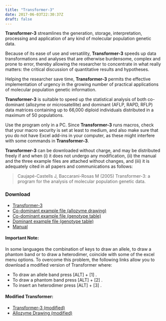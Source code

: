 ```yaml
---
title: "Transformer-3"
date: 2017-06-03T22:30:37Z
draft: false
---
```

**Transformer-3** streamlines the generation, storage, interpretation, processing and application of any kind of molecular population genetic data.

Because of its ease of use and versatility, **Transformer-3** speeds up data transformations and analyses that are otherwise burdensome, complex and prone to error, thereby allowing the researcher to concentrate in what really matters: the critical discussion of quantitative results and hypotheses.

Helping the researcher save time, **Transformer-3** permits the effective implementation of urgency in the growing number of practical applications of molecular population genetic information.

**Transformer-3** is suitable to speed up the statistical analysis of both co-dominant (allozyme or microsatellite) and dominant (AFLP, RAPD, RFLP) data matrices containing up to 66,000 diploid individuals distributed in a maximum of 50 populations.

Use the program only in a PC. Since **Transformer-3** runs macros, check that your macro security is set at least to medium, and also make sure that you do not have Excel add-ins in your computer, as these might interfere with some commands in **Transformer-3**.

**Transformer-3** can be downloaded without charge, and may be distributed freely if and when (i) it does not undergo any modification, (ii) the manual and the three example files are attached without changes, and (iii) it is adequately cited in all papers and communications as follows:

> Caujapé-Castells J, Baccarani-Rosas M (2005) Transformer-3: a program for the analysis of molecular population genetic data.


### Download
- [Transformer-3](https://mbaccarani.github.io/Transformer-3/files/Transformer34.zip)
- [Co-dominant example file (allozyme drawing)](https://mbaccarani.github.io/Transformer-3/files/Transformer3b4.zip)
- [Co-dominant example file (genotype table)](https://mbaccarani.github.io/Transformer-3/files/t3_example_codominant_data.zip)
- [Dominant example file (genotype table)](https://mbaccarani.github.io/Transformer-3/files/t3_example_dominant_data.zip)
- [Manual](https://mbaccarani.github.io/Transformer-3/files/transformer3_manual.pdf)


#### Important Note:

In some languages the combination of keys to draw an allele, to draw a phantom band or to draw a heterodimer, coincide with some of the excel menu options. To overcome this problem, the following links allow you to download a modified version of Transformer where:

- To draw an allele band press    [ALT] + [1] .
- To draw a phantom band press    [ALT] + [2] .
- To insert an heterodimer press  [ALT] + [3] .


#### Modified Transformer:
- [Transformer-3 (modified)](https://mbaccarani.github.io/Transformer-3/files/Transformer34s.zip)
- [Allozyme Drawing (modified)](https://mbaccarani.github.io/Transformer-3/files/Transformer3b4s.zip)


